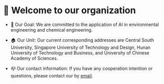 # 👋 Welcome to our organization

- 🎯 Our Goal: We are committed to the application of AI in environmental engineering and chemical engineering.
 
- 🏠 Our Unit: Our current corresponding addresses are Central South University, Singapore University of Technology and Design, Hunan University of Technology and Business, and University of Chinese Academy of Sciences.
  
- 📪 Our contact information: If you have any cooperation intention or questions, please contact our by [email](mailto:yaojj0412@outlook.com).
